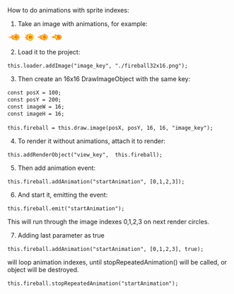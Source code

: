 How to do animations with sprite indexes:

1. Take an image with animations, for example:

![fireball](../tutorials/fireball32x16.png)

2. Load it to the project:
```
this.loader.addImage("image_key", "./fireball32x16.png");
```
3. Then create an 16x16 DrawImageObject with the same key:
```
const posX = 100;
const posY = 200;
const imageW = 16;
const imageH = 16;

this.fireball = this.draw.image(posX, posY, 16, 16, "image_key");
```
4. To render it without animations, attach it to render:
```
this.addRenderObject("view_key",  this.fireball);
```
5. Then add animation event: 
```
this.fireball.addAnimation("startAnimation", [0,1,2,3]);
```
6. And start it, emitting the event:
```
this.fireball.emit("startAnimation");
```
This will run through the image indexes 0,1,2,3 on next render circles.

7. Adding last parameter as true
```
this.fireball.addAnimation("startAnimation", [0,1,2,3], true);
```
will loop animation indexes, until stopRepeatedAnimation() will be called, or object will be destroyed.
```
this.fireball.stopRepeatedAnimation("startAnimation");
```